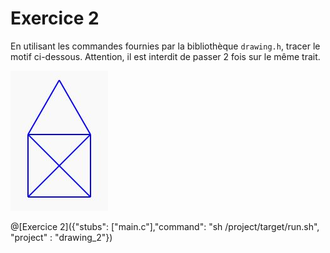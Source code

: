 # Exercice 2

En utilisant les commandes fournies par la bibliothèque `drawing.h`, tracer le motif ci-dessous. Attention, il est interdit de passer 2 fois sur le même trait.

![Image Exercice](Images/ex2.JPG)

@[Exercice 2]({"stubs": ["main.c"],"command": "sh /project/target/run.sh", "project" : "drawing_2"})